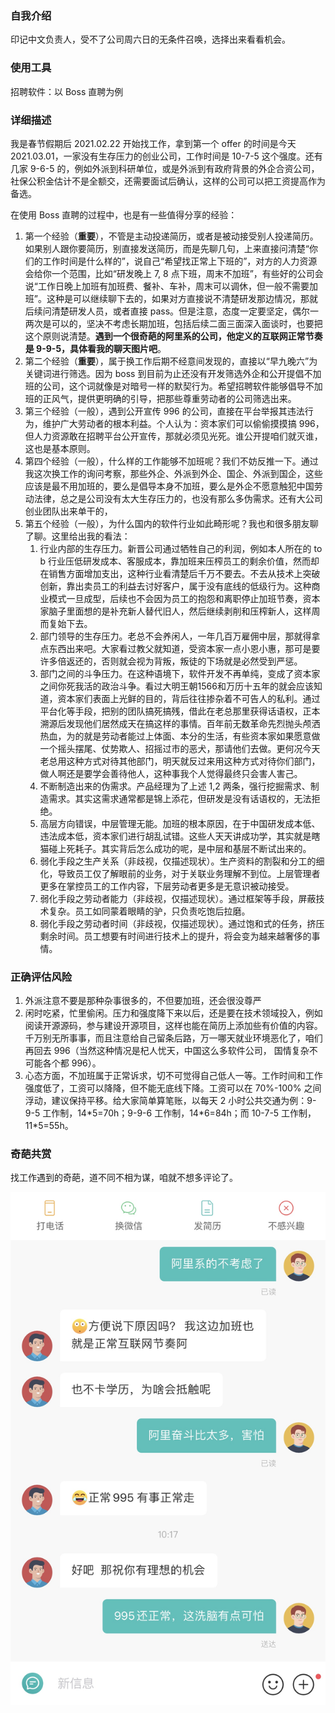 ### 自我介绍

印记中文负责人，受不了公司周六日的无条件召唤，选择出来看看机会。

### 使用工具

招聘软件：以 Boss 直聘为例

### 详细描述

我是春节假期后 2021.02.22 开始找工作，拿到第一个 offer 的时间是今天 2021.03.01，一家没有生存压力的创业公司，工作时间是 10-7-5 这个强度。还有几家 9-6-5 的，例如外派到科研单位，或是外派到有政府背景的外企合资公司，社保公积金估计不是全额交，还需要面试后确认，这样的公司可以把工资提高作为备选。

在使用 Boss 直聘的过程中，也是有一些值得分享的经验：

1. 第一个经验（**重要**），不管是主动投递简历，或者是被动接受别人投递简历。如果别人跟你要简历，别直接发送简历，而是先聊几句，上来直接问清楚“你们的工作时间是什么样的”，说自己“希望找正常上下班的”，对方的人力资源会给你一个范围，比如“研发晚上 7, 8 点下班，周末不加班”，有些好的公司会说“工作日晚上加班有加班费、餐补、车补，周末可以调休，但一般不需要加班”。这种是可以继续聊下去的，如果对方直接说不清楚研发那边情况，那就后续问清楚研发人员，或者直接 pass。但是注意，态度一定要坚定，偶尔一两次是可以的，坚决不考虑长期加班，包括后续二面三面深入面谈时，也要把这个原则说清楚。**遇到一个很奇葩的阿里系的公司，他定义的互联网正常节奏是 9-9-5，具体看我的聊天图片吧**。
2. 第二个经验（**重要**），属于换工作后期不经意间发现的，直接以“早九晚六”为关键词进行筛选。因为 boss 到目前为止还没有开发筛选外企和公开提倡不加班的公司，这个词就像是对暗号一样的默契行为。希望招聘软件能够倡导不加班的正风气，提供更明确的引导，把那些尊重劳动者的公司筛选出来。
3. 第三个经验（一般），遇到公开宣传 996 的公司，直接在平台举报其违法行为，维护广大劳动者的根本利益。个人认为：资本家们可以偷偷摸摸搞 996，但人力资源敢在招聘平台公开宣传，那就必须见光死。谁公开提咱们就灭谁，这也是基本原则。
4. 第四个经验（一般），什么样的工作能够不加班呢？我们不妨反推一下。通过我这次换工作的询问考察，那些外企、外派到外企、国企、外派到国企，这些应该是最不用加班的，要么是倡导本身不加班，要么是外企不愿意触犯中国劳动法律，总之是公司没有太大生存压力的，也没有那么多伪需求。还有大公司创业团队出来单干的，
5. 第五个经验（一般），为什么国内的软件行业如此畸形呢？我也和很多朋友聊了聊。这里给出我的看法：
    1. 行业内部的生存压力。新晋公司通过牺牲自己的利润，例如本人所在的 to b 行业压低研发成本、客服成本，靠加班来压榨员工的剩余价值，然而却在销售方面增加支出，这种行业看清楚后千万不要去。不去从技术上突破创新，靠出卖员工的利益去讨好客户，属于没有底线的低级行为。这种商业模式一旦成型，后续也不会因为员工的抱怨和离职停止加班节奏，资本家脑子里面想的是补充新人替代旧人，然后继续剥削和压榨新人，这样周而复始下去。
    1. 部门领导的生存压力。老总不会养闲人，一年几百万雇佣中层，那就得拿点东西出来吧。大家看过教父就知道，受资本家一点小恩小惠，那可是要许多倍返还的，否则就会视为背叛，叛徒的下场就是必然受到严惩。
    1. 部门之间的斗争压力。在这种语境下，软件开发不再单纯，变成了资本家之间你死我活的政治斗争。看过大明王朝1566和万历十五年的就会应该知道，资本家们表面上光鲜的目的，背后往往掺杂着不可告人的私利。通过平台化等手段，把别的团队搞死搞残，借此在老总那里获得话语权，正本溯源后发现他们居然成天在搞这样的事情。百年前无数革命先烈抛头颅洒热血，为的就是劳动者能过上体面、本分的生活，有些资本家如果愿意做一个摇头摆尾、仗势欺人、招摇过市的恶犬，那请他们去做。更何况今天老总用这种方式对待其他部门，明天就反过来用这种方式对待你们部门，做人啊还是要学会善待他人，这种事我个人觉得最终只会害人害己。
    1. 不断制造出来的伪需求。产品经理为了上述 1,2 两条，强行挖掘需求、制造需求。其实这需求通常都是锦上添花，但研发是没有话语权的，无法拒绝。
    1. 高层方向错误，中层管理无能。加班的根本原因，在于中国研发成本低、违法成本低，资本家们进行胡乱试错。这些人天天讲成功学，其实就是瞎猫碰上死耗子。其实背后怎么成功的呢，是中层和基层不断试出来的。
    1. 弱化手段之生产关系（非歧视，仅描述现状）。生产资料的割裂和分工的细化，导致员工仅了解眼前的业务，对于关联业务理解不到位。上层管理者更多在掌控员工的工作内容，下层劳动者更多是无意识被动接受。
    1. 弱化手段之劳动者能力（非歧视，仅描述现状）。通过框架等手段，屏蔽技术复杂。员工如同蒙着眼睛的驴，只负责吃饱后拉磨。
    1. 弱化手段之劳动者时间（非歧视，仅描述现状）。通过饱和式的任务，挤压剩余时间。员工想要有时间进行技术上的提升，将会变为越来越奢侈的事情。

### 正确评估风险

1. 外派注意不要是那种杂事很多的，不但要加班，还会很没尊严
2. 闲时吃紧，忙里偷闲。压力和强度降下来以后，还是要在技术领域投入，例如阅读开源源码，参与建设开源项目，这样也能在简历上添加些有价值的内容。千万别无所事事，而且注意给自己留条后路，万一哪天就业环境恶化了，咱们再回去 996（当然这种情况是杞人忧天，中国这么多软件公司， 国情复杂不可能各个都 996）。
3. 心态方面，不加班属于正常诉求，切不可觉得自己低人一等。工作时间和工作强度低了，工资可以降降，但不能无底线下降。工资可以在 70%-100% 之间浮动，建议保持平移。给大家简单算笔账，以每天 2 小时公共交通为例：9-9-5 工作制，14\*5=70h；9-9-6 工作制，14\*6=84h；而 10-7-5 工作制，11\*5=55h。

### 奇葩共赏
找工作遇到的奇葩，道不同不相为谋，咱就不想多评论了。

![被成功洗脑的典型案例](./assets/images/dear-lizhihua__1.jpg)
